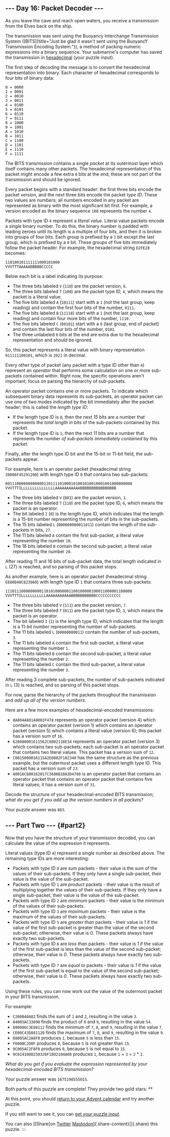 \-\-- Day 16: Packet Decoder \-\--
----------------------------------

As you leave the cave and reach open waters, you receive a transmission
from the Elves back on the ship.

The transmission was sent using the Buoyancy Interchange Transmission
System
([BITS]{title="Just be glad it wasn't sent using the BuoyancY Transmission Encoding System."}),
a method of packing numeric expressions into a binary sequence. Your
submarine\'s computer has saved the transmission in
[hexadecimal](https://en.wikipedia.org/wiki/Hexadecimal) (your puzzle
input).

The first step of decoding the message is to convert the hexadecimal
representation into binary. Each character of hexadecimal corresponds to
four bits of binary data:

    0 = 0000
    1 = 0001
    2 = 0010
    3 = 0011
    4 = 0100
    5 = 0101
    6 = 0110
    7 = 0111
    8 = 1000
    9 = 1001
    A = 1010
    B = 1011
    C = 1100
    D = 1101
    E = 1110
    F = 1111

The BITS transmission contains a single *packet* at its outermost layer
which itself contains many other packets. The hexadecimal representation
of this packet might encode a few extra `0` bits at the end; these are
not part of the transmission and should be ignored.

Every packet begins with a standard header: the first three bits encode
the packet *version*, and the next three bits encode the packet *type
ID*. These two values are numbers; all numbers encoded in any packet are
represented as binary with the most significant bit first. For example,
a version encoded as the binary sequence `100` represents the number
`4`.

Packets with type ID `4` represent a *literal value*. Literal value
packets encode a single binary number. To do this, the binary number is
padded with leading zeroes until its length is a multiple of four bits,
and then it is broken into groups of four bits. Each group is prefixed
by a `1` bit except the last group, which is prefixed by a `0` bit.
These groups of five bits immediately follow the packet header. For
example, the hexadecimal string `D2FE28` becomes:

    110100101111111000101000
    VVVTTTAAAAABBBBBCCCCC

Below each bit is a label indicating its purpose:

-   The three bits labeled `V` (`110`) are the packet version, `6`.
-   The three bits labeled `T` (`100`) are the packet type ID, `4`,
    which means the packet is a literal value.
-   The five bits labeled `A` (`10111`) start with a `1` (not the last
    group, keep reading) and contain the first four bits of the number,
    `0111`.
-   The five bits labeled `B` (`11110`) start with a `1` (not the last
    group, keep reading) and contain four more bits of the number,
    `1110`.
-   The five bits labeled `C` (`00101`) start with a `0` (last group,
    end of packet) and contain the last four bits of the number, `0101`.
-   The three unlabeled `0` bits at the end are extra due to the
    hexadecimal representation and should be ignored.

So, this packet represents a literal value with binary representation
`011111100101`, which is `2021` in decimal.

Every other type of packet (any packet with a type ID other than `4`)
represent an *operator* that performs some calculation on one or more
sub-packets contained within. Right now, the specific operations aren\'t
important; focus on parsing the hierarchy of sub-packets.

An operator packet contains one or more packets. To indicate which
subsequent binary data represents its sub-packets, an operator packet
can use one of two modes indicated by the bit immediately after the
packet header; this is called the *length type ID*:

-   If the length type ID is `0`, then the next *15* bits are a number
    that represents the *total length in bits* of the sub-packets
    contained by this packet.
-   If the length type ID is `1`, then the next *11* bits are a number
    that represents the *number of sub-packets immediately contained* by
    this packet.

Finally, after the length type ID bit and the 15-bit or 11-bit field,
the sub-packets appear.

For example, here is an operator packet (hexadecimal string
`38006F45291200`) with length type ID `0` that contains two sub-packets:

    00111000000000000110111101000101001010010001001000000000
    VVVTTTILLLLLLLLLLLLLLLAAAAAAAAAAABBBBBBBBBBBBBBBB

-   The three bits labeled `V` (`001`) are the packet version, `1`.
-   The three bits labeled `T` (`110`) are the packet type ID, `6`,
    which means the packet is an operator.
-   The bit labeled `I` (`0`) is the length type ID, which indicates
    that the length is a 15-bit number representing the number of bits
    in the sub-packets.
-   The 15 bits labeled `L` (`000000000011011`) contain the length of
    the sub-packets in bits, `27`.
-   The 11 bits labeled `A` contain the first sub-packet, a literal
    value representing the number `10`.
-   The 16 bits labeled `B` contain the second sub-packet, a literal
    value representing the number `20`.

After reading 11 and 16 bits of sub-packet data, the total length
indicated in `L` (27) is reached, and so parsing of this packet stops.

As another example, here is an operator packet (hexadecimal string
`EE00D40C823060`) with length type ID `1` that contains three
sub-packets:

    11101110000000001101010000001100100000100011000001100000
    VVVTTTILLLLLLLLLLLAAAAAAAAAAABBBBBBBBBBBCCCCCCCCCCC

-   The three bits labeled `V` (`111`) are the packet version, `7`.
-   The three bits labeled `T` (`011`) are the packet type ID, `3`,
    which means the packet is an operator.
-   The bit labeled `I` (`1`) is the length type ID, which indicates
    that the length is a 11-bit number representing the number of
    sub-packets.
-   The 11 bits labeled `L` (`00000000011`) contain the number of
    sub-packets, `3`.
-   The 11 bits labeled `A` contain the first sub-packet, a literal
    value representing the number `1`.
-   The 11 bits labeled `B` contain the second sub-packet, a literal
    value representing the number `2`.
-   The 11 bits labeled `C` contain the third sub-packet, a literal
    value representing the number `3`.

After reading 3 complete sub-packets, the number of sub-packets
indicated in `L` (3) is reached, and so parsing of this packet stops.

For now, parse the hierarchy of the packets throughout the transmission
and *add up all of the version numbers*.

Here are a few more examples of hexadecimal-encoded transmissions:

-   `8A004A801A8002F478` represents an operator packet (version 4) which
    contains an operator packet (version 1) which contains an operator
    packet (version 5) which contains a literal value (version 6); this
    packet has a version sum of `16`.
-   `620080001611562C8802118E34` represents an operator packet
    (version 3) which contains two sub-packets; each sub-packet is an
    operator packet that contains two literal values. This packet has a
    version sum of `12`.
-   `C0015000016115A2E0802F182340` has the same structure as the
    previous example, but the outermost packet uses a different length
    type ID. This packet has a version sum of `23`.
-   `A0016C880162017C3686B18A3D4780` is an operator packet that contains
    an operator packet that contains an operator packet that contains
    five literal values; it has a version sum of `31`.

Decode the structure of your hexadecimal-encoded BITS transmission;
*what do you get if you add up the version numbers in all packets?*

Your puzzle answer was `883`.

\-\-- Part Two \-\-- {#part2}
--------------------

Now that you have the structure of your transmission decoded, you can
calculate the value of the expression it represents.

Literal values (type ID `4`) represent a single number as described
above. The remaining type IDs are more interesting:

-   Packets with type ID `0` are *sum* packets - their value is the sum
    of the values of their sub-packets. If they only have a single
    sub-packet, their value is the value of the sub-packet.
-   Packets with type ID `1` are *product* packets - their value is the
    result of multiplying together the values of their sub-packets. If
    they only have a single sub-packet, their value is the value of the
    sub-packet.
-   Packets with type ID `2` are *minimum* packets - their value is the
    minimum of the values of their sub-packets.
-   Packets with type ID `3` are *maximum* packets - their value is the
    maximum of the values of their sub-packets.
-   Packets with type ID `5` are *greater than* packets - their value is
    *1* if the value of the first sub-packet is greater than the value
    of the second sub-packet; otherwise, their value is *0*. These
    packets always have exactly two sub-packets.
-   Packets with type ID `6` are *less than* packets - their value is
    *1* if the value of the first sub-packet is less than the value of
    the second sub-packet; otherwise, their value is *0*. These packets
    always have exactly two sub-packets.
-   Packets with type ID `7` are *equal to* packets - their value is *1*
    if the value of the first sub-packet is equal to the value of the
    second sub-packet; otherwise, their value is *0*. These packets
    always have exactly two sub-packets.

Using these rules, you can now work out the value of the outermost
packet in your BITS transmission.

For example:

-   `C200B40A82` finds the sum of `1` and `2`, resulting in the value
    `3`.
-   `04005AC33890` finds the product of `6` and `9`, resulting in the
    value `54`.
-   `880086C3E88112` finds the minimum of `7`, `8`, and `9`, resulting
    in the value `7`.
-   `CE00C43D881120` finds the maximum of `7`, `8`, and `9`, resulting
    in the value `9`.
-   `D8005AC2A8F0` produces `1`, because `5` is less than `15`.
-   `F600BC2D8F` produces `0`, because `5` is not greater than `15`.
-   `9C005AC2F8F0` produces `0`, because `5` is not equal to `15`.
-   `9C0141080250320F1802104A08` produces `1`, because `1` + `3` =
    `2` \* `2`.

*What do you get if you evaluate the expression represented by your
hexadecimal-encoded BITS transmission?*

Your puzzle answer was `1675198555015`.

Both parts of this puzzle are complete! They provide two gold stars:
\*\*

At this point, you should [return to your Advent calendar](/2021) and
try another puzzle.

If you still want to see it, you can [get your puzzle input](16/input).

You can also [\[Share[on
[Twitter](https://twitter.com/intent/tweet?text=I%27ve+completed+%22Packet+Decoder%22+%2D+Day+16+%2D+Advent+of+Code+2021&url=https%3A%2F%2Fadventofcode%2Ecom%2F2021%2Fday%2F16&related=ericwastl&hashtags=AdventOfCode)
[Mastodon](javascript:void(0);)]{.share-content}\]]{.share} this puzzle.
:::
